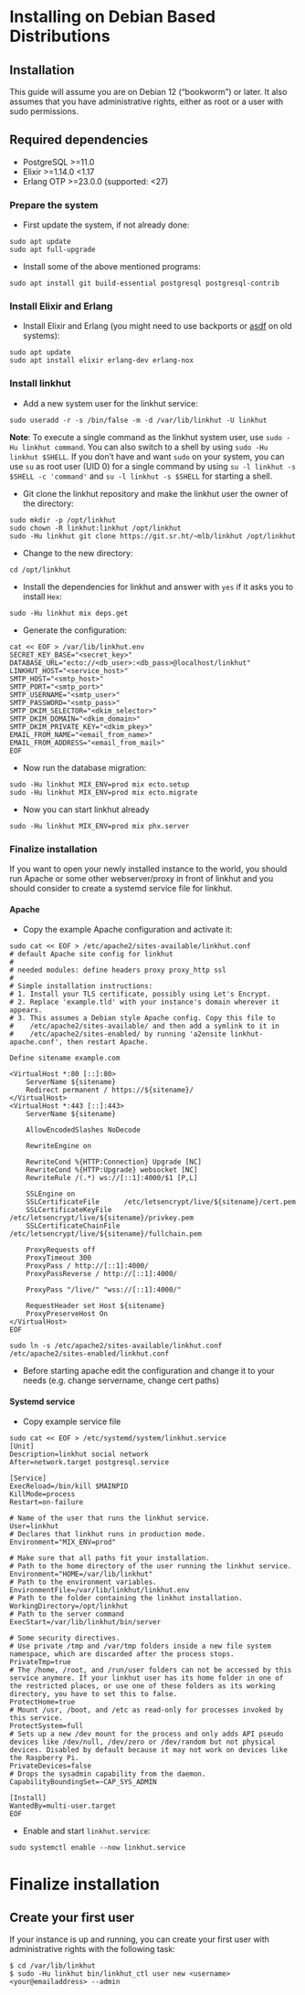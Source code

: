 # Installing on Debian Based Distributions

## Installation

This guide will assume you are on Debian 12 (“bookworm”) or later. It also assumes that you have administrative rights, either as root or a user with sudo permissions.

## Required dependencies

* PostgreSQL >=11.0
* Elixir >=1.14.0 <1.17
* Erlang OTP >=23.0.0 (supported: <27)

### Prepare the system

* First update the system, if not already done:

```shell
sudo apt update
sudo apt full-upgrade
```

* Install some of the above mentioned programs:

```shell
sudo apt install git build-essential postgresql postgresql-contrib
```

### Install Elixir and Erlang

* Install Elixir and Erlang (you might need to use backports or [asdf](https://github.com/asdf-vm/asdf) on old systems):

```shell
sudo apt update
sudo apt install elixir erlang-dev erlang-nox
```

### Install linkhut

* Add a new system user for the linkhut service:

```shell
sudo useradd -r -s /bin/false -m -d /var/lib/linkhut -U linkhut
```

**Note**: To execute a single command as the linkhut system user, use `sudo -Hu linkhut command`. You can also switch to a shell by using `sudo -Hu linkhut $SHELL`. If you don’t have and want `sudo` on your system, you can use `su` as root user (UID 0) for a single command by using `su -l linkhut -s $SHELL -c 'command'` and `su -l linkhut -s $SHELL` for starting a shell.

* Git clone the linkhut repository and make the linkhut user the owner of the directory:

```shell
sudo mkdir -p /opt/linkhut
sudo chown -R linkhut:linkhut /opt/linkhut
sudo -Hu linkhut git clone https://git.sr.ht/~mlb/linkhut /opt/linkhut
```

* Change to the new directory:

```shell
cd /opt/linkhut
```

* Install the dependencies for linkhut and answer with `yes` if it asks you to install `Hex`:

```shell
sudo -Hu linkhut mix deps.get
```

* Generate the configuration:

```shell
cat << EOF > /var/lib/linkhut.env
SECRET_KEY_BASE="<secret_key>"
DATABASE_URL="ecto://<db_user>:<db_pass>@localhost/linkhut"
LINKHUT_HOST="<service_host>"
SMTP_HOST="<smtp_host>"
SMTP_PORT="<smtp_port>"
SMTP_USERNAME="<smtp_user>"
SMTP_PASSWORD="<smtp_pass>"
SMTP_DKIM_SELECTOR="<dkim_selector>"
SMTP_DKIM_DOMAIN="<dkim_domain>"
SMTP_DKIM_PRIVATE_KEY="<dkim_pkey>"
EMAIL_FROM_NAME="<email_from_name>"
EMAIL_FROM_ADDRESS="<email_from_mail>"
EOF
```

* Now run the database migration:

```shell
sudo -Hu linkhut MIX_ENV=prod mix ecto.setup
sudo -Hu linkhut MIX_ENV=prod mix ecto.migrate
```

* Now you can start linkhut already

```shell
sudo -Hu linkhut MIX_ENV=prod mix phx.server
```

### Finalize installation

If you want to open your newly installed instance to the world, you should run Apache or some other webserver/proxy in front of linkhut and you should consider to create a systemd service file for linkhut.

#### Apache

* Copy the example Apache configuration and activate it:

```shell
sudo cat << EOF > /etc/apache2/sites-available/linkhut.conf
# default Apache site config for linkhut
#
# needed modules: define headers proxy proxy_http ssl
#
# Simple installation instructions:
# 1. Install your TLS certificate, possibly using Let's Encrypt.
# 2. Replace 'example.tld' with your instance's domain wherever it appears.
# 3. This assumes a Debian style Apache config. Copy this file to
#    /etc/apache2/sites-available/ and then add a symlink to it in
#    /etc/apache2/sites-enabled/ by running 'a2ensite linkhut-apache.conf', then restart Apache.

Define sitename example.com

<VirtualHost *:80 [::]:80>
    ServerName ${sitename}
    Redirect permanent / https://${sitename}/
</VirtualHost>
<VirtualHost *:443 [::]:443>
    ServerName ${sitename}

    AllowEncodedSlashes NoDecode

    RewriteEngine on

    RewriteCond %{HTTP:Connection} Upgrade [NC]
    RewriteCond %{HTTP:Upgrade} websocket [NC]
    RewriteRule /(.*) ws://[::1]:4000/$1 [P,L]

    SSLEngine on
    SSLCertificateFile      /etc/letsencrypt/live/${sitename}/cert.pem
    SSLCertificateKeyFile   /etc/letsencrypt/live/${sitename}/privkey.pem
    SSLCertificateChainFile /etc/letsencrypt/live/${sitename}/fullchain.pem

    ProxyRequests off
    ProxyTimeout 300
    ProxyPass / http://[::1]:4000/
    ProxyPassReverse / http://[::1]:4000/

    ProxyPass "/live/" "wss://[::1]:4000/"

    RequestHeader set Host ${sitename}
    ProxyPreserveHost On
</VirtualHost>
EOF
```

```shell
sudo ln -s /etc/apache2/sites-available/linkhut.conf /etc/apache2/sites-enabled/linkhut.conf
```

* Before starting apache edit the configuration and change it to your needs (e.g. change servername, change cert paths)

#### Systemd service

* Copy example service file

```shell
sudo cat << EOF > /etc/systemd/system/linkhut.service
[Unit]
Description=linkhut social network
After=network.target postgresql.service

[Service]
ExecReload=/bin/kill $MAINPID
KillMode=process
Restart=on-failure

# Name of the user that runs the linkhut service.
User=linkhut
# Declares that linkhut runs in production mode.
Environment="MIX_ENV=prod"

# Make sure that all paths fit your installation.
# Path to the home directory of the user running the linkhut service.
Environment="HOME=/var/lib/linkhut"
# Path to the environment variables.
EnvironmentFile=/var/lib/linkhut/linkhut.env
# Path to the folder containing the linkhut installation.
WorkingDirectory=/opt/linkhut
# Path to the server command
ExecStart=/var/lib/linkhut/bin/server

# Some security directives.
# Use private /tmp and /var/tmp folders inside a new file system namespace, which are discarded after the process stops.
PrivateTmp=true
# The /home, /root, and /run/user folders can not be accessed by this service anymore. If your linkhut user has its home folder in one of the restricted places, or use one of these folders as its working directory, you have to set this to false.
ProtectHome=true
# Mount /usr, /boot, and /etc as read-only for processes invoked by this service.
ProtectSystem=full
# Sets up a new /dev mount for the process and only adds API pseudo devices like /dev/null, /dev/zero or /dev/random but not physical devices. Disabled by default because it may not work on devices like the Raspberry Pi.
PrivateDevices=false
# Drops the sysadmin capability from the daemon.
CapabilityBoundingSet=~CAP_SYS_ADMIN

[Install]
WantedBy=multi-user.target
EOF
```

* Enable and start `linkhut.service`:

```shell
sudo systemctl enable --now linkhut.service
```

# Finalize installation

## Create your first user

If your instance is up and running, you can create your first user with administrative rights with the following task:

```shell
$ cd /var/lib/linkhut
$ sudo -Hu linkhut bin/linkhut_ctl user new <username> <your@emailaddress> --admin
```
